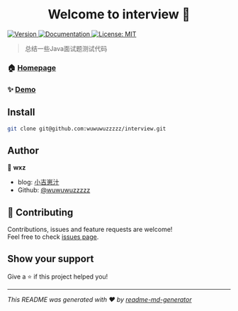 <h1 align="center">Welcome to interview 👋</h1>
<p>
  <a href="https://www.npmjs.com/package/interview" target="_blank">
    <img alt="Version" src="https://img.shields.io/npm/v/interview.svg">
  </a>
  <a href="https://github.com/wuwuwuzzzzz/interview" target="_blank">
    <img alt="Documentation" src="https://img.shields.io/badge/documentation-yes-brightgreen.svg" />
  </a>
  <a href="#" target="_blank">
    <img alt="License: MIT" src="https://img.shields.io/badge/License-MIT-yellow.svg" />
  </a>
</p>

> 总结一些Java面试题测试代码

### 🏠 [Homepage](https://github.com/wuwuwuzzzzz/interview)

### ✨ [Demo](https://github.com/wuwuwuzzzzz/interview)

## Install

```sh
git clone git@github.com:wuwuwuzzzzz/interview.git
```

## Author

👤 **wxz**

* blog: [小吉崽汁](https://wuxingzzz.top)
* Github: [@wuwuwuzzzzz](https://github.com/wuwuwuzzzzz)

## 🤝 Contributing

Contributions, issues and feature requests are welcome!<br />Feel free to check [issues page](https://github.com/wuwuwuzzzzz/interview/issues). 

## Show your support

Give a ⭐️ if this project helped you!

***
_This README was generated with ❤️ by [readme-md-generator](https://github.com/kefranabg/readme-md-generator)_
